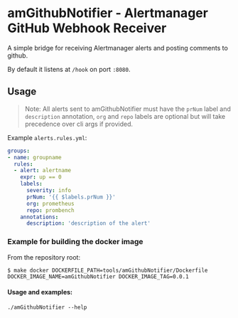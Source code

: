 # amGithubNotifier - Alertmanager GitHub Webhook Receiver

A simple bridge for receiving Alertmanager alerts and posting comments to github.

By default it listens at `/hook` on port `:8080`.

## Usage

> Note: All alerts sent to amGithubNotifier must have the `prNum` label and `description` annotation, `org` and `repo` labels are optional but will take precedence over cli args if provided.

Example `alerts.rules.yml`:
```yaml
groups:
- name: groupname
  rules:
  - alert: alertname
    expr: up == 0
    labels:
      severity: info
      prNum: '{{ $labels.prNum }}'
      org: prometheus
      repo: prombench
    annotations:
      description: 'description of the alert'
```


### Example for building the docker image
From the repository root:
```
$ make docker DOCKERFILE_PATH=tools/amGithubNotifier/Dockerfile DOCKER_IMAGE_NAME=amGithubNotifier DOCKER_IMAGE_TAG=0.0.1
```

#### Usage and examples:
```
./amGithubNotifier --help
```